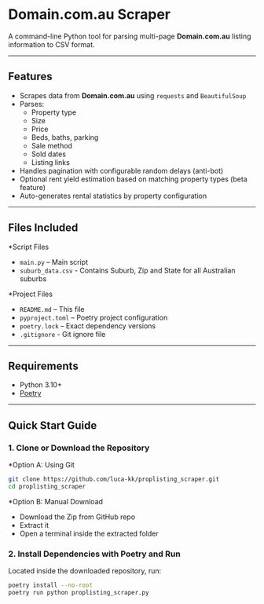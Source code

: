 # Domain.com.au Scraper

A command-line Python tool for parsing multi-page **Domain.com.au** listing information to CSV format.

---

## Features

- Scrapes data from **Domain.com.au** using `requests` and `BeautifulSoup`
- Parses:
    - Property type
    - Size
    - Price
    - Beds, baths, parking
    - Sale method
    - Sold dates
    - Listing links
- Handles pagination with configurable random delays (anti-bot)
- Optional rent yield estimation based on matching property types (beta feature)
- Auto-generates rental statistics by property configuration

---

## Files Included

*Script Files
- `main.py` – Main script
- `suburb_data.csv` - Contains Suburb, Zip and State for all Australian suburbs

*Project Files
- `README.md` – This file
- `pyproject.toml` – Poetry project configuration
- `poetry.lock` – Exact dependency versions
- `.gitignore` - Git ignore file

---

## Requirements

- Python 3.10+
- [Poetry](https://python-poetry.org/docs/#installation)

---

## Quick Start Guide

### 1. Clone or Download the Repository

*Option A: Using Git

```bash
git clone https://github.com/luca-kk/proplisting_scraper.git
cd proplisting_scraper
```

*Option B: Manual Download

- Download the Zip from GitHub repo
- Extract it
- Open a terminal inside the extracted folder

### 2. Install Dependencies with Poetry and Run

Located inside the downloaded repository, run:

```bash
poetry install --no-root
poetry run python proplisting_scraper.py
```
